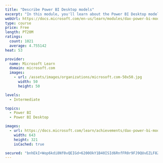 ```yaml
---
title: "Describe Power BI Desktop models"
excerpt: "In this module, you'll learn about the Power BI Desktop model structure, star schema design basics, analytics queries, and report visual configuration. This module provides a strong foundation on which you can learn to optimize model designs and add model calculations."
webUrl: https://docs.microsoft.com/en-us/learn/modules/dax-power-bi-models/
type: course
price: Free
length: PT20M
ratings:
  count: 1021
  average: 4.755142
heat: 53

provider:
  name: Microsoft Learn
  domain: microsoft.com
  images:
    - url: /assets/images/organizations/microsoft.com-50x50.jpg
      width: 50
      height: 50

levels:
  - Intermediate

topics:
  - Power BI
  - Power BI Desktop

images:
  - url: https://docs.microsoft.com/learn/achievements/dax-power-bi-models-social.png
    width: 643
    height: 321
    isCached: true

secured: "bnhEkI+Wop6kdi8Nf0vQEIGd+6200OkY1B40ISId6RnfFR0r9FJ9QUvEZLF8ZEPDrfMVbswMQLUUY9Yyatq7nZUf5ro8IsOioIdW7DL+5BLAX/oWEcXeZE2T0vujalaZoLdQSV6QQyig3wkiOqfGDnFngpQMlekToepYDi0B1WaapHqGROFzFQSOmE4wPmbpXTbvUux3Blz4a2Gdy9TQkuUv69CNAe6bD+M9qnPjmgo0CpLE6XVyfOEhUsWTn3odfsvDn/+dRWfX++IP9W8sXK1/WbLZT1yX+7LRGNi3zlqqGYw8+uVr0nB2jUgiTK686AKUiAcUyA4vwmaeWIb0cBtXO4JxqMOVzRud68CvYc4vf2dkUlVnvb5evmU2DAaiWQueJIytTmM6jI94NdHW3CpAboZoe8XM0SLiguq6Xio=;LMN1Z7XjQL+Mn2qDWJyM9A=="
---
```


